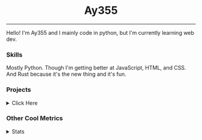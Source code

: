 <h1 align="center"><b>Ay355</b></h1>

---

Hello! I'm Ay355 and I mainly code in python, but I'm currently learning web dev.


### Skills

Mostly Python. Though I'm getting better at JavaScript, HTML, and CSS. And Rust because it's the new thing and it's fun.


### Projects

<details>
 <summary>Click Here</summary>
<br>

 This is probably out of date

[Standle](https://discord.com/oauth2/authorize?client_id=810345494223781899&scope=bot&permissions=8)
 - A multipurpose discord bot for your discord server. Has useful and fun commands for you to mess around with. Made with [discord.py](https://www.github.com/Rapptz/discord.py).

[RoboAy355](https://github.com/Ay-355/RoboAy355)
 - A personal discord bot that I use for random things.

[Asyncdictionary](https://github.com/Ay-355/asyncdictionary)
 - An async wrapper for the freedictionaryAPI. See the README for more info.

 
That's pretty much it, other stuff is closed-source.
 
</details>


### Other Cool Metrics


<details>
<summary>Stats</summary>
<br>
 
<a href="https://github.com/Ay-355">
 <img align="center" src="https://github-readme-stats.vercel.app/api?username=Ay-355&theme=tokyonight&show_icons=true&count_private=true&hide_border=true" />
</a><a href="https://github.com/Ay-355">
  <img align="center" src="https://github-readme-stats.vercel.app/api/top-langs/?username=Ay-355&hide=toml,yaml,cmake&layout=compact&langs_count=8&theme=tokyonight&hide_border=true" />
</a>

 
&nbsp; <!-- Space character to put some space between the different stat types. -->

 
<!--START_SECTION:waka-->
**🐱 My GitHub Data** 

> 🏆 579 Contributions in the Year 2021
 > 
> 📦 1.5 kB Used in GitHub's Storage 
 > 
> 🚫 Not Opted to Hire
 > 
> 📜 13 Public Repositories 
 > 
> 🔑 2 Private Repositories  
 > 
**I'm an Early 🐤** 

```text
🌞 Morning    16 commits     █░░░░░░░░░░░░░░░░░░░░░░░░   5.8% 
🌆 Daytime    123 commits    ███████████░░░░░░░░░░░░░░   44.57% 
🌃 Evening    130 commits    ███████████░░░░░░░░░░░░░░   47.1% 
🌙 Night      7 commits      ░░░░░░░░░░░░░░░░░░░░░░░░░   2.54%

```
📅 **I'm Most Productive on Monday** 

```text
Monday       51 commits     ████░░░░░░░░░░░░░░░░░░░░░   18.48% 
Tuesday      31 commits     ██░░░░░░░░░░░░░░░░░░░░░░░   11.23% 
Wednesday    26 commits     ██░░░░░░░░░░░░░░░░░░░░░░░   9.42% 
Thursday     42 commits     ███░░░░░░░░░░░░░░░░░░░░░░   15.22% 
Friday       46 commits     ████░░░░░░░░░░░░░░░░░░░░░   16.67% 
Saturday     47 commits     ████░░░░░░░░░░░░░░░░░░░░░   17.03% 
Sunday       33 commits     ███░░░░░░░░░░░░░░░░░░░░░░   11.96%

```


📊 **This Week I Spent My Time On** 

```text
💬 Programming Languages: 
Python                   1 hr 51 mins        █████████░░░░░░░░░░░░░░░░   38.01% 
Lua                      1 hr 18 mins        ██████░░░░░░░░░░░░░░░░░░░   26.87% 
PowerShell               37 mins             ███░░░░░░░░░░░░░░░░░░░░░░   12.72% 
Text                     19 mins             █░░░░░░░░░░░░░░░░░░░░░░░░   6.58% 
Rust                     13 mins             █░░░░░░░░░░░░░░░░░░░░░░░░   4.71%

🔥 Editors: 
Neovim                   4 hrs 19 mins       ██████████████████████░░░   88.25% 
Notepad++                34 mins             ███░░░░░░░░░░░░░░░░░░░░░░   11.75%

🐱‍💻 Projects: 
nvim                     1 hr 18 mins        ██████░░░░░░░░░░░░░░░░░░░   26.87% 
school                   1 hr 6 mins         █████░░░░░░░░░░░░░░░░░░░░   22.72% 
asyncdictionary          50 mins             ████░░░░░░░░░░░░░░░░░░░░░   17.3% 
Unknown Project          49 mins             ████░░░░░░░░░░░░░░░░░░░░░   16.94% 
haste-cli                13 mins             █░░░░░░░░░░░░░░░░░░░░░░░░   4.71%

💻 Operating System: 
Windows                  4 hrs 53 mins       █████████████████████████   100.0%

```

**I Mostly Code in Python** 

```text
Python                   6 repos             ████████████████░░░░░░░░░   66.67% 
HTML                     1 repo              ██░░░░░░░░░░░░░░░░░░░░░░░   11.11% 
C++                      1 repo              ██░░░░░░░░░░░░░░░░░░░░░░░   11.11% 
Rust                     1 repo              ██░░░░░░░░░░░░░░░░░░░░░░░   11.11%

```



 Last Updated on 07/11/2021
<!--END_SECTION:waka-->
</details>
